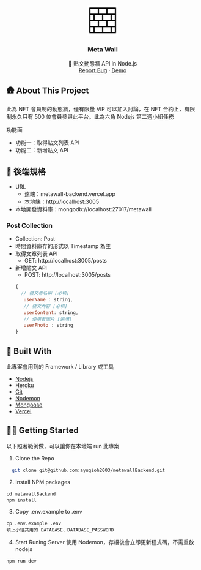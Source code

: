 
<div align="center">
  <a href="https://github.com/ayugioh2003/metawallBackend">
    <img src="./logo.png" alt="Logo" width="80" height="80">
  </a>

  <h3 align="center">Meta Wall</h3>

  <p align="center">
    📗 貼文動態牆 API in Node.js
    <br />
    <a href="https://github.com/ayugioh2003/metawallBackend/issues">Report Bug</a>
    ·
    <a href="https://metawall-backend.vercel.app">Demo</a>
  </p>
</div>

## 🛖 About This Project
此為 NFT 會員制的動態牆，僅有限量 VIP 可以加入討論，在 NFT 合約上，有限制永久只有 500 位會員參與此平台。此為六角 Nodejs 第二週小組任務

功能面
* 功能一：取得貼文列表 API
* 功能二：新增貼文 API

## 🔨 後端規格
- URL
  - 遠端：metawall-backend.vercel.app
  - 本地端：http://localhost:3005
- 本地開發資料庫：mongodb://localhost:27017/metawall

### Post Collection
- Collection: Post
- 時間資料庫存的形式以 Timestamp 為主
- 取得文章列表 API
  - GET: http://localhost:3005/posts
- 新增貼文 API
  - POST: http://localhost:3005/posts
  ``` js
  {
    // 發文者名稱 [必填]
     userName : string,
     // 發文內容 [必填]
     userContent: string,
     // 使用者圖片 [選填]
     userPhoto : string
  }
  ```

## 🔨 Built With
此專案會用到的 Framework / Library 或工具

* [Nodejs](https://github.com/nodejs)
* [Heroku](https://www.heroku.com/)
* [Git](https://git-scm.com/)
* [Nodemon](https://www.npmjs.com/package/nodemon)
* [Mongoose](https://mongoosejs.com/)
* [Vercel](https://vercel.com/)

## 👨‍💻 Getting Started
以下照著範例做，可以讓你在本地端 run 此專案

1. Clone the Repo
  ```sh
    git clone git@github.com:ayugioh2003/metawallBackend.git
  ```
2. Install NPM packages
  ```
  cd metawallBackend
  npm install
  ```
3. Copy .env.example to .env
  ```
  cp .env.example .env
  填上小組共用的 DATABASE、DATABASE_PASSWORD
  ```
4. Start Runing Server
  使用 Nodemon，存檔後會立即更新程式碼，不需重啟 nodejs
  ```
  npm run dev
  ```
